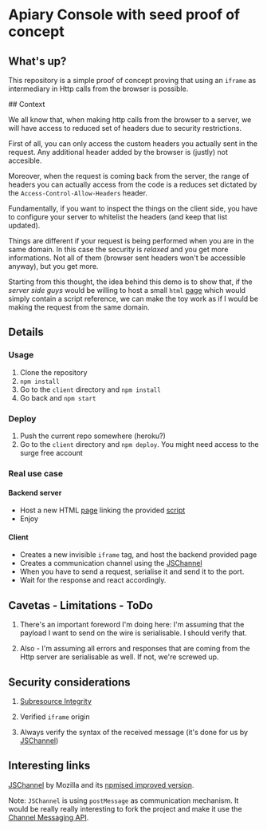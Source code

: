 # Apiary Console with seed proof of concept

## What's up?

This repository is a simple proof of concept proving that using an `iframe` as
intermediary in Http calls from the browser is possible.

## Context

We all know that, when making http calls from the browser to a server, we will
have access to reduced set of headers due to security restrictions.

First of all, you can only access the custom headers you actually sent in the
request. Any additional header added by the browser is (justly) not accesible.

Moreover, when the request is coming back from the server, the range of headers
you can actually access from the code is a reduces set dictated by the
`Access-Control-Allow-Headers` header.

Fundamentally, if you want to inspect the things on the client side, you have
to configure your server to whitelist the headers (and keep that list updated).

Things are different if your request is being performed when you are in the same
domain. In this case the security is *relaxed* and you get more informations. Not
all of them (browser sent headers won't be accessible anyway), but you get more.

Starting from this thought, the idea behind this demo is to show that, if the
*server side guys* would be willing to host a small `html` [page][1] which would
simply contain a script reference, we can make the toy work as if I would be
making the request from the same domain.

## Details

### Usage

1. Clone the repository
2. `npm install`
3. Go to the `client` directory and `npm install`
4. Go back and `npm start`

### Deploy
1. Push the current repo somewhere (heroku?)
2. Go to the `client` directory and `npm deploy`. You might need access to the surge free account

### Real use case

#### Backend server
- Host a new HTML [page][1] linking the provided [script][2]
- Enjoy

#### Client
- Creates a new invisible `iframe` tag, and host the backend provided page
- Creates a communication channel using the [JSChannel][5]
- When you have to send a request, serialise it and send it to the port.
- Wait for the response and react accordingly.

## Cavetas - Limitations - ToDo
1. There's an important foreword I'm doing here: I'm assuming that the payload I
want to send on the wire is serialisable. I should verify that.

2. Also - I'm assuming all errors and responses that are coming from the
Http server are serialisable as well. If not, we're screwed up.

## Security considerations
1. [Subresource Integrity][6]

2. Verified `iframe` origin

3. Always verify the syntax of the received message (it's done for us by [JSChannel][3])

## Interesting links

[JSChannel][4] by Mozilla and its [npmised improved version][5].

Note: `JSChannel` is using `postMessage` as communication mechanism. It would be
really really interesting to fork the project and make it use the
[Channel Messaging API][3].

[1]: https://github.com/apiaryio/apiary-console-seed/blob/master/serve-seed.ejs
[2]: https://github.com/apiaryio/apiary-console-seed/blob/master/client/public/apiary-customer-seed.js
[3]: https://developer.mozilla.org/en-US/docs/Web/API/Channel_Messaging_API
[4]: https://github.com/mozilla/jschannel
[5]: https://github.com/wix/jschannel
[6]: https://developer.mozilla.org/en-US/docs/Web/Security/Subresource_Integrity
